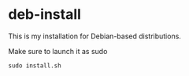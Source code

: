 # deb-install

This is my installation for Debian-based distributions.

Make sure to launch it as sudo

```
sudo install.sh
```
